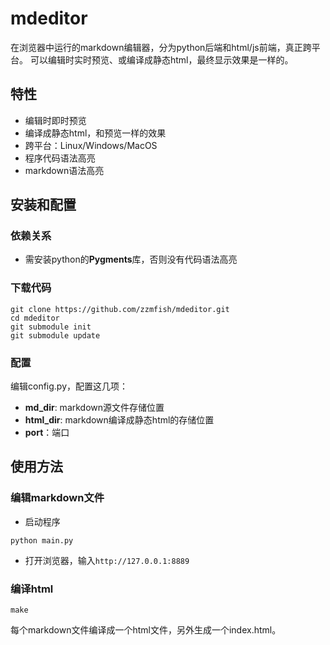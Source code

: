 mdeditor
========

在浏览器中运行的markdown编辑器，分为python后端和html/js前端，真正跨平台。
可以编辑时实时预览、或编译成静态html，最终显示效果是一样的。

## 特性
* 编辑时即时预览
* 编译成静态html，和预览一样的效果
* 跨平台：Linux/Windows/MacOS
* 程序代码语法高亮
* markdown语法高亮


## 安装和配置
### 依赖关系
* 需安装python的**Pygments**库，否则没有代码语法高亮

### 下载代码
```
git clone https://github.com/zzmfish/mdeditor.git
cd mdeditor
git submodule init
git submodule update
```

### 配置
编辑config.py，配置这几项：  

* **md_dir**: markdown源文件存储位置
* **html_dir**: markdown编译成静态html的存储位置
* **port**：端口

## 使用方法
### 编辑markdown文件
* 启动程序
```
python main.py
```
* 打开浏览器，输入`http://127.0.0.1:8889`

### 编译html
```
make
```
每个markdown文件编译成一个html文件，另外生成一个index.html。